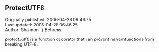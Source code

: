 ## ProtectUTF8  
Originally published: 2006-04-28 06:46:25  
Last updated: 2006-04-28 06:46:25  
Author: Shannon -jj Behrens  
  
protect_utf8 is a function decorator that can prevent naive\nfunctions from breaking UTF-8.